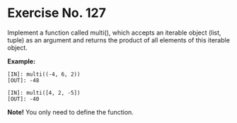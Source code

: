 # Exercise No. 127

Implement a function called multi(), which accepts an iterable object (list, tuple) as an argument and returns the product of all elements of this iterable object.


**Example:**


    [IN]: multi((-4, 6, 2))
    [OUT]: -48

    [IN]: multi([4, 2, -5])
    [OUT]: -40


**Note!** You only need to define the function.